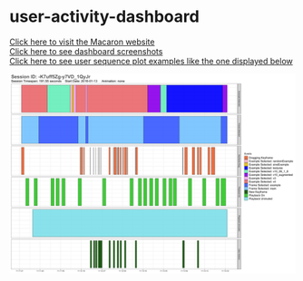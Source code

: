 # user-activity-dashboard
[Click here to visit the Macaron website](http://hapticdesign.github.io/macaron/) <br>
[Click here to see dashboard screenshots](Dashboard_Screenshots)<br>
[Click here to see user sequence plot examples like the one displayed below](User_Sequence_Plot_Examples)<br>

![Sequence Plot](User_Sequence_Plot_Examples/-K7uff5Zg-y7VD_1QyJr.png)
